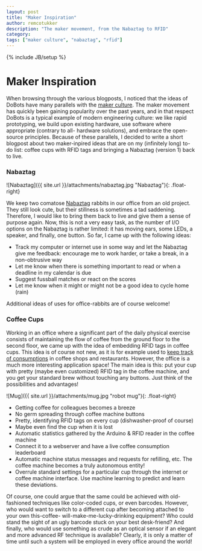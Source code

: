 ```yaml
---
layout: post
title: "Maker Inspiration"
author: remcotukker
description: "The maker movement, from the Nabaztag to RFID"
category: 
tags: ["maker culture", "nabaztag", "rfid"]
---
```

{% include JB/setup %}

# Maker Inspiration

When browsing through the various blogposts, I noticed that the ideas of DoBots
have many parallels with the [maker culture](http://en.wikipedia.org/wiki/Maker_culture). The maker movement has
quickly been gaining popularity over the past years, and in that respect DoBots is
a typical example of modern engineering culture: we like rapid prototyping, we
build upon existing hardware, use software where appropriate (contrary to all-
hardware solutions), and embrace the open-source principles. Because of these
parallels, I decided to write a short blogpost about two maker-inpired ideas
that are on my (infinitely long) to-do list: coffee cups with RFID tags and
bringing a Nabaztag (version 1) back to live.

###  Nabaztag

![Nabaztag]({{ site.url }}/attachments/nabaztag.jpg "Nabaztag"){: .float-right} 

We keep two comatose [Nabaztag](http://en.wikipedia.org/wiki/Nabaztag) rabbits
in our office from an old project. They still look cute, but their stillness
is sometimes a tad saddening. Therefore, I would like to bring them back to
live and give them a sense of purpose again. Now, this is not a very easy
task, as the number of I/O options on the Nabaztag is rather limited: it has
moving ears, some LEDs, a speaker, and finally, one button. So far, I came up
with the following ideas:

  * Track my computer or internet use in some way and let the Nabaztag give me feedback: encourage me to work harder, or take a break, in a non-obtrusive way
  * Let me know when there is something important to read or when a deadline in my calendar is due
  * Suggest fussball matches or react on the scores
  * Let me know when it might or might not be a good idea to cycle home (rain)

Additional ideas of uses for office-rabbits are of course welcome!

###  Coffee Cups



Working in an office where a significant part of the daily physical exercise
consists of maintaining the flow of coffee from the ground floor to the second
floor, we came up with the idea of embedding RFID tags in coffee cups. This
idea is of course not new, as it is for example used to [keep track of
consumptions](http://www.validfill.com) in coffee shops and restaurants.
However, the office is a much more interesting application space! The main
idea is this: put your cup with pretty (maybe even customized) RFID tag in the
coffee machine, and you get your standard brew without touching any buttons.
Just think of the possibilities and advantages!

![Mug]({{ site.url }}/attachments/mug.jpg "robot mug"){: .float-right} 

  * Getting coffee for colleagues becomes a breeze
  * No germ spreading through coffee machine buttons
  * Pretty, identifying RFID tags on every cup (dishwasher-proof of course)
  * Maybe even find the cup when it is lost
  * Automatic statistics gathered by the Arduino & RFID reader in the coffee machine
  * Connect it to a webserver and have a live coffee consumption leaderboard
  * Automatic machine status messages and requests for refilling, etc. The coffee machine becomes a truly autonomous entity!
  * Overrule standard settings for a particular cup through the internet or coffee machine interface. Use machine learning to predict and learn these deviations.

Of course, one could argue that the same could be achieved with old-fashioned
techniques like color-coded cups, or even barcodes. However, who would want to
switch to a different cup after becoming attached to your own this-coffee-
will-make-me-lucky-drinking equipment? Who could stand the sight of an ugly
barcode stuck on your best desk-friend? And finally, who would use something
as crude as an optical sensor if an elegant and more advanced RF technique is
available? Clearly, it is only a matter of time until such a system will be
employed in every office around the world!


